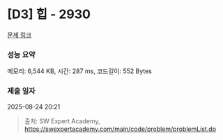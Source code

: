 # [D3] 힙 - 2930 

[문제 링크](https://swexpertacademy.com/main/code/problem/problemDetail.do?contestProbId=AV-Tj7ya3jYDFAXr) 

### 성능 요약

메모리: 6,544 KB, 시간: 287 ms, 코드길이: 552 Bytes

### 제출 일자

2025-08-24 20:21



> 출처: SW Expert Academy, https://swexpertacademy.com/main/code/problem/problemList.do